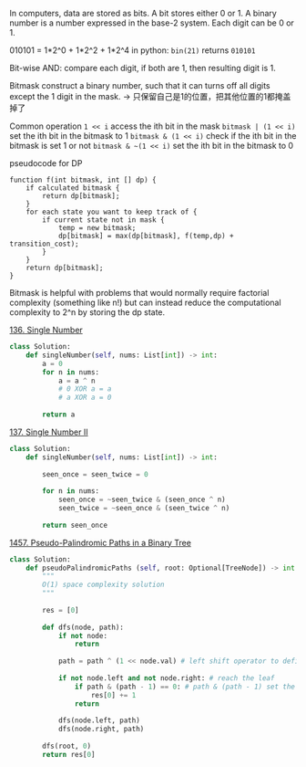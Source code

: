 In computers, data are stored as bits. A bit stores either 0 or 1. 
A binary number is a number expressed in the base-2 system. Each digit can be 0 or 1.

010101 = 1\*2^0 + 1\*2^2 + 1\*2^4
in python: 
`bin(21)` returns `010101`

Bit-wise AND:
compare each digit, if both are 1, then resulting digit is 1.

Bitmask
construct a binary number, such that it can turns off all digits except the 1 digit in the mask.
-> 只保留自己是1的位置，把其他位置的1都掩盖掉了

Common operation
`1 << i` access the ith bit in the mask
`bitmask | (1 << i)` set the ith bit in the bitmask to 1
`bitmask & (1 << i)` check if the ith bit in the bitmask is set 1 or not
`bitmask & ~(1 << i)` set the ith bit in the bitmask to 0

pseudocode for DP
```shell
function f(int bitmask, int [] dp) {
    if calculated bitmask {
        return dp[bitmask];
    }
    for each state you want to keep track of {
        if current state not in mask {
            temp = new bitmask;
            dp[bitmask] = max(dp[bitmask], f(temp,dp) + transition_cost);
        }
    }
    return dp[bitmask];
}
```
Bitmask is helpful with problems that would normally require factorial complexity (something like n!) but can instead reduce the computational complexity to 2^n by storing the dp state. 

[136. Single Number](https://leetcode.com/problems/single-number/)

```py
class Solution:
    def singleNumber(self, nums: List[int]) -> int:
        a = 0
        for n in nums:
            a = a ^ n 
            # 0 XOR a = a
            # a XOR a = 0
        
        return a

```

[137. Single Number II](https://leetcode.com/problems/single-number-ii/)

```py
class Solution:
    def singleNumber(self, nums: List[int]) -> int:
        
        seen_once = seen_twice = 0
        
        for n in nums:
            seen_once = ~seen_twice & (seen_once ^ n)
            seen_twice = ~seen_once & (seen_twice ^ n)
            
        return seen_once
```

[1457. Pseudo-Palindromic Paths in a Binary Tree](https://leetcode.com/problems/pseudo-palindromic-paths-in-a-binary-tree/)

```py
class Solution:
    def pseudoPalindromicPaths (self, root: Optional[TreeNode]) -> int:
        """
        O(1) space complexity solution
        """
        
        res = [0]
        
        def dfs(node, path):
            if not node:
                return
            
            path = path ^ (1 << node.val) # left shift operator to define the bit. XOR to compute the digit frequency
            
            if not node.left and not node.right: # reach the leaf
                if path & (path - 1) == 0: # path & (path - 1) set the rightmost 1 to 0, if is equals 0, means there's only one 1 in path
                    res[0] += 1
                return
            
            dfs(node.left, path)
            dfs(node.right, path)
        
        dfs(root, 0)
        return res[0]
```